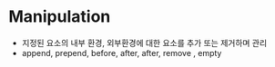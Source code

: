 # Manipulation
- 지정된 요소의 내부 환경, 외부환경에 대한 요소를 추가 또는 제거하며 관리
- append, prepend, before, after, after, remove , empty